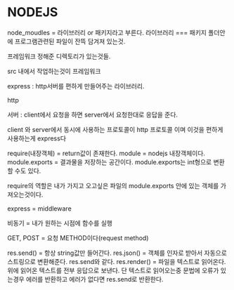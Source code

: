 # NODEJS

node_moudles = 라이브러리 or 패키지라고 부른다.
라이브러리 === 패키지
폴더안에 프로그램관련된 파일이 잔뜩 담겨져 있는것.

프레임워크
정해준 디렉토리가 있는것들.

src 내에서 작업하는것이 프레임워크

express : http서버를 편하게 만들어주는 라이브러리.

http

서버 : client에서 요청을 하면 server에서 요청한대로 응답을 준다.

client 와 server에서 동시에 사용하는 프로토콜이 http 프로토콜 이며 이것을 편하게 사용하는게 express다

require(내장객체) = return값이 존재한다.
module = nodejs 내장객체이다.
module.exports = 결과물을 저장하는 공간이다.
module.exports는 int형으로 변환할 수도 있다.

require의 역할은 내가 가지고 오고싶은 파일의 module.exports 안에 있는 객체를 가져오는것이다.

express = middleware

비동기 = 내가 원하는 시점에 함수를 실행

GET, POST = 요청 METHOD이다(request method)

res.send() = 항상 string값만 들어간다.
res.json() = 객체를 인자로 받아서 자동으로 스트링으로 변환해준다. res.send와 같다.
res.render() =
파일을 텍스트로 읽어온다.
위에 읽어온 텍스트를 전부 응답으로 보낸다.
단 텍스트로 읽어오는중 문법에 오류가 있는경우 에러를 반환하고 에러가 없다면 res.send로 반환한다.
